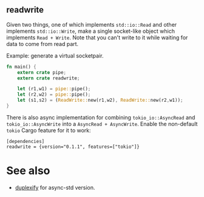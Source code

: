 readwrite
---


Given two things, one of which implements `std::io::Read` and other implements `std::io::Write`, make a single socket-like object which implements `Read + Write`. Note that you can't write to it while waiting for data to come from read part.

Example: generate a virtual socketpair.

```rust
fn main() {
    extern crate pipe;
    extern crate readwrite;

    let (r1,w1) = pipe::pipe();
    let (r2,w2) = pipe::pipe();
    let (s1,s2) = (ReadWrite::new(r1,w2), ReadWrite::new(r2,w1));
}
```

There is also async implementation for combining `tokio_io::AsyncRead` and `tokio_io::AsyncWrite` into a `AsyncRead + AsyncWrite`. Enable the non-default `tokio` Cargo feature for it to work:

```
[dependencies]
readwrite = {version="0.1.1", features=["tokio"]}
```

# See also

* [duplexify](https://github.com/async-rs/duplexify) for async-std version.
